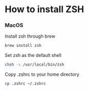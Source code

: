 # How to install ZSH

### MacOS

Install zsh through brew

```bash
brew install zsh
```

Set zsh as the default shell

```bash
chsh -s /usr/local/bin/zsh
```

Copy .zshrc to your home directory

```bash
cp .zshrc ~/.zshrc
```